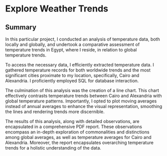 # Explore Weather Trends

## Summary
In this particular project, I conducted an analysis of temperature data, both locally and globally, and undertook a comparative assessment of temperature trends in Egypt, where I reside, in relation to global temperature trends.

To access the necessary data, I efficiently extracted temperature data. I gathered temperature records for both worldwide trends and the most significant cities proximate to my location, specifically, Cairo and Alexandria. I proficiently employed SQL for database interaction.

The culmination of this analysis was the creation of a line chart. This chart effectively contrasts temperature trends between Cairo and Alexandria with global temperature patterns. Importantly, I opted to plot moving averages instead of annual averages to enhance the visual representation, smoothing the lines and rendering trends more discernible.

The results of this analysis, along with detailed observations, are encapsulated in a comprehensive PDF report. These observations encompass an in-depth exploration of commonalities and distinctions among global averages, as well as temperature averages for Cairo and Alexandria. Moreover, the report encapsulates overarching temperature trends for a holistic understanding of the data.
